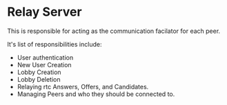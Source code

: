 # Relay Server

This is responsible for acting as the communication facilator for each peer.

It's list of responsibilities include:
- User authentication
- New User Creation
- Lobby Creation
- Lobby Deletion
- Relaying rtc Answers, Offers, and Candidates.
- Managing Peers and who they should be connected to.
